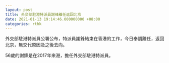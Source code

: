 ```yaml
---
layout: post
title: 外交部駐港特派員謝峰離任返回北京
date: 2021-01-13 19:14:46.000000000 +08:00
categories: rthk
---
```


外交部駐港特派員公署公布，特派員謝鋒結束在香港的工作，今日奉調離任，返回北京，無交代原因及之後去向。

56歲的謝鋒是在2017年來港，擔任外交部駐港特派員。
